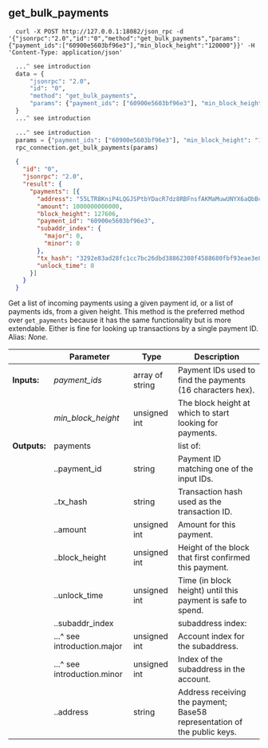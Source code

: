 ## **get_bulk_payments**

```shell
  curl -X POST http://127.0.0.1:18082/json_rpc -d '{"jsonrpc":"2.0","id":"0","method":"get_bulk_payments","params":{"payment_ids":["60900e5603bf96e3"],"min_block_height":"120000"}}' -H 'Content-Type: application/json'
```
```python
  ...^ see introduction
  data = {
      "jsonrpc": "2.0",
      "id": "0",
      "method": "get_bulk_payments",
      "params": {"payment_ids": ["60900e5603bf96e3"], "min_block_height": "120000"},
  }
  ...^ see introduction
```
```py
  ...^ see introduction
  params = {"payment_ids": ["60900e5603bf96e3"], "min_block_height": "120000"}
  rpc_connection.get_bulk_payments(params)
```
```json
  {
    "id": "0",
    "jsonrpc": "2.0",
    "result": {
      "payments": [{
        "address": "55LTR8KniP4LQGJSPtbYDacR7dz8RBFnsfAKMaMuwUNYX6aQbBcovzDPyrQF9KXF9tVU6Xk3K8no1BywnJX6GvZX8yJsXvt",
        "amount": 1000000000000,
        "block_height": 127606,
        "payment_id": "60900e5603bf96e3",
        "subaddr_index": {
          "major": 0,
          "minor": 0
        },
        "tx_hash": "3292e83ad28fc1cc7bc26dbd38862308f4588680fbf93eae3e803cddd1bd614f",
        "unlock_time": 0
      }]
    }
  }
```
Get a list of incoming payments using a given payment id, or a list of payments ids, from a given height. This method is the preferred method over `get_payments` because it has the same functionality but is more extendable. Either is fine for looking up transactions by a single payment ID.  
Alias: *None*.  

|             | Parameter          | Type            | Description
| ---         | ---                | ---             | ---
|**Inputs:**  | *payment_ids*      | array of string | Payment IDs used to find the payments (16 characters hex).
|             | *min_block_height* | unsigned int    | The block height at which to start looking for payments.
|**Outputs:** | payments           |                 | list of:
|             | ..payment_id       | string          | Payment ID matching one of the input IDs.
|             | ..tx_hash          | string          | Transaction hash used as the transaction ID.
|             | ..amount           | unsigned int    | Amount for this payment.
|             | ..block_height     | unsigned int    | Height of the block that first confirmed this payment.
|             | ..unlock_time      | unsigned int    | Time (in block height) until this payment is safe to spend.
|             | ..subaddr_index    |                 | subaddress index:
|             | ...^ see introduction.major          | unsigned int    | Account index for the subaddress.
|             | ...^ see introduction.minor          | unsigned int    | Index of the subaddress in the account.
|             | ..address          | string          | Address receiving the payment; Base58 representation of the public keys.
